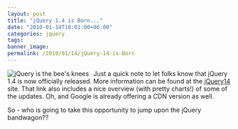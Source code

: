 ```yaml
---
layout: post
title: "jQuery 1.4 is Born..."
date: "2010-01-14T18:01:00+06:00"
categories: jquery 
tags: 
banner_image: 
permalink: /2010/01/14/jQuery-14-is-Born
---
```


<img src="https://static.raymondcamden.com/images/cfjedi/Screen shot 2010-01-14 at 5.38.47 PM.png" title="jQuery is the bee's knees" style="float:left;margin-right: 10px" />Just a quick note to let folks know that jQuery 1.4 is now officially released. More information can be found at the <a href="http://jquery14.com/day-01/jquery-14">jQuery14</a> site. That link also includes a nice overview (with pretty charts!) of some of the updates. Oh, and Google is already offering a CDN version as well. 

So - who is going to take this opportunity to jump upon the jQuery bandwagon??

<br clear="all" />